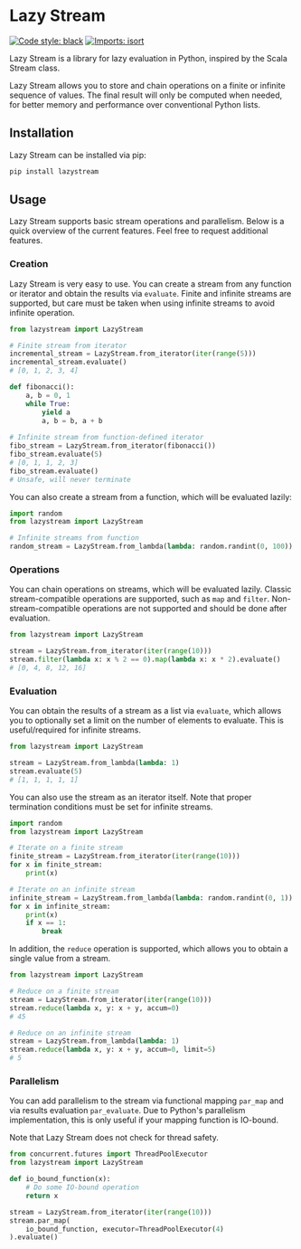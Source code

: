 # Lazy Stream

[![Code style: black](https://img.shields.io/badge/code%20style-black-000000.svg)](https://github.com/psf/black)
[![Imports: isort](https://img.shields.io/badge/%20imports-isort-%231674b1?style=flat&labelColor=ef8336)](https://pycqa.github.io/isort/)

Lazy Stream is a library for lazy evaluation in Python, inspired by the Scala Stream class.

Lazy Stream allows you to store and chain operations on a finite or infinite sequence of values. The final result will only be computed when needed, for better memory and performance over conventional Python lists.

## Installation

Lazy Stream can be installed via pip:

```bash
pip install lazystream
```

## Usage

Lazy Stream supports basic stream operations and parallelism. Below is a quick overview of the current features. Feel free to request additional features.

### Creation

Lazy Stream is very easy to use. You can create a stream from any function or iterator and obtain the results via `evaluate`. Finite and infinite streams are supported, but care must be taken when using infinite streams to avoid infinite operation.

```python
from lazystream import LazyStream

# Finite stream from iterator
incremental_stream = LazyStream.from_iterator(iter(range(5)))
incremental_stream.evaluate()
# [0, 1, 2, 3, 4]

def fibonacci():
    a, b = 0, 1
    while True:
        yield a
        a, b = b, a + b
        
# Infinite stream from function-defined iterator
fibo_stream = LazyStream.from_iterator(fibonacci())
fibo_stream.evaluate(5)
# [0, 1, 1, 2, 3]
fibo_stream.evaluate()
# Unsafe, will never terminate
```

You can also create a stream from a function, which will be evaluated lazily:

```python
import random
from lazystream import LazyStream

# Infinite streams from function
random_stream = LazyStream.from_lambda(lambda: random.randint(0, 100))
```

### Operations

You can chain operations on streams, which will be evaluated lazily. Classic stream-compatible operations are supported, such as `map` and `filter`. Non-stream-compatible operations are not supported and should be done after evaluation.

```python
from lazystream import LazyStream

stream = LazyStream.from_iterator(iter(range(10)))
stream.filter(lambda x: x % 2 == 0).map(lambda x: x * 2).evaluate()
# [0, 4, 8, 12, 16]
```

### Evaluation

You can obtain the results of a stream as a list via `evaluate`, which allows you to optionally set a limit on the number of elements to evaluate. This is useful/required for infinite streams.

```python
from lazystream import LazyStream

stream = LazyStream.from_lambda(lambda: 1)
stream.evaluate(5)
# [1, 1, 1, 1, 1]
```

You can also use the stream as an iterator itself. Note that proper termination conditions must be set for infinite streams.

```python
import random
from lazystream import LazyStream

# Iterate on a finite stream
finite_stream = LazyStream.from_iterator(iter(range(10)))
for x in finite_stream:
    print(x)

# Iterate on an infinite stream
infinite_stream = LazyStream.from_lambda(lambda: random.randint(0, 1))
for x in infinite_stream:
    print(x)
    if x == 1:
        break
```

In addition, the `reduce` operation is supported, which allows you to obtain a single value from a stream.

```python
from lazystream import LazyStream

# Reduce on a finite stream
stream = LazyStream.from_iterator(iter(range(10)))
stream.reduce(lambda x, y: x + y, accum=0)
# 45

# Reduce on an infinite stream
stream = LazyStream.from_lambda(lambda: 1)
stream.reduce(lambda x, y: x + y, accum=0, limit=5)
# 5
```

### Parallelism

You can add parallelism to the stream via functional mapping `par_map` and via results evaluation `par_evaluate`. Due to Python's parallelism implementation, this is only useful if your mapping function is IO-bound.

Note that Lazy Stream does not check for thread safety.

```python
from concurrent.futures import ThreadPoolExecutor
from lazystream import LazyStream

def io_bound_function(x):
    # Do some IO-bound operation
    return x

stream = LazyStream.from_iterator(iter(range(10)))
stream.par_map(
    io_bound_function, executor=ThreadPoolExecutor(4)
).evaluate()
```
